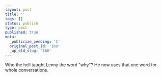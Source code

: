 ```yaml
---
layout: post
title: ''
tags: []
status: publish
type: post
published: true
meta:
  _publicize_pending: '1'
  original_post_id: '160'
  _wp_old_slug: '160'
---
```

Who the hell taught Lenny the word "why"?  He now uses that one word for whole conversations.
